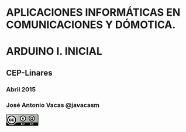# APLICACIONES INFORMÁTICAS EN COMUNICACIONES Y DÓMOTICA. 
# ARDUINO I. INICIAL 

## 	CEP-Linares

### Abril 2015

### José Antonio Vacas @javacasm
![CCbySA](resumen/imagenes/CCbySQ_88x31.png)



